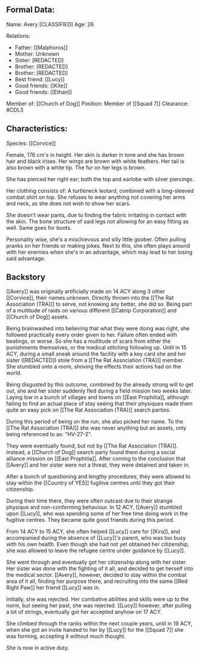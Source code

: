 ## Formal Data:
Name: Avery \[CLASSIFIED]
Age: 26

Relations:
- Father: [[Malphoros]]
- Mother: Unknown
- Sister: \[REDACTED]
- Brother: \[REDACTED]
- Brother: \[REDACTED]
- Best friend: [[Lucy]]
- Good friends: [[Kite]]
- Good friends: [[Ethan]]

Member of: [[Church of Dog]]
Position: Member of [[Squad 7]]
Clearance: #CDL3 

## Characteristics:
Species: [[Corvice]]

Female, 176 cm's in height. Her skin is darker in tone and she has brown hair and black irises. Her wings are brown with white feathers. Her tail is also brown with a white tip. The fur on her legs is brown.

She has pierced her right ear; both the top and earlobe with silver piercings.

Her clothing consists of: A turtleneck leotard, combined with a long-sleeved combat shirt on top. She refuses to wear anything not covering her arms and neck, as she does not wish to show her scars.

She doesn't wear pants, due to finding the fabric irritating in contact with the skin. The bone structure of said legs not allowing for an easy fitting as well. Same goes for boots.

Personality wise, she's a mischievous and silly little goober. Often pulling pranks on her friends or making jokes. Next to this, she often plays around with her enemies when she's in an advantage, which may lead to her losing said advantage.
## Backstory
[[Avery]] was originally artificially made on 14 ACY along 3 other [[Corvice]], their names unknown.
Directly thrown into the [[The Rat Association (TRA)]] to serve, not knowing any better, she did so. Being part of a multitude of raids on various different [[Catnip Corporation]] and [[Church of Dog]] assets.

Being brainwashed into believing that what they were doing was right, she followed practically every order given to her. Failure often ended with beatings, or worse. So she has a multitude of scars from either the punishments themselves, or the medical stitching following up. Until in 15 ACY, during a small sneak around the facility with a key card she and her sister (\[REDACTED]) stole from a [[The Rat Association (TRA)]] member. She stumbled onto a room, shoving the effects their actions had on the world.

Being disgusted by this outcome, combined by the already strong will to get out, she and her sister suddenly fled during a field mission two weeks later. Laying low in a bunch of villages and towns on [[East Prophitia]], although failing to find an actual place of stay seeing that their physiques made them quite an easy pick on [[The Rat Association (TRA)]] search parties.

During this period of being on the run, she also picked her name. To the [[The Rat Association (TRA)]] she was never anything but an assets, only being referenced to as: "HV-27-2".

They were eventually found, but not by [[The Rat Association (TRA)]]. Instead, a [[Church of Dog]] search party found them during a social alliance mission on [[East Prophitia]]. After coming to the conclusion that [[Avery]] and her sister were not a threat, they were detained and taken in.

After a bunch of questioning and lengthy procedures, they were allowed to stay within the [[Country of YES]] fugitive centres until they got their citizenship. 

During their time there, they were often outcast due to their strange physique and non-conforming behaviour. In 12 ACY, [[Avery]] stumbled upon [[Lucy]], who was spending some of her free time doing work in the fugitive centres. They became quite good friends during this period.

From 14 ACY to 15 ACY, she often helped [[Lucy]] care for [[Kira]], and accompanied during the absence of [[Lucy]]'s parent, who was too busy with his own health. Even though she had not yet obtained her citizenship, she was allowed to leave the refugee centre under guidance by [[Lucy]].

She went through and eventually got her citizenship along with her sister. Her sister was done with the fighting of it all, and decided to get herself into the medical sector. [[Avery]], however, decided to stay within the combat area of it all, finding her purpose there, and recruiting into the same [[Red Right Paw]] her friend [[Lucy]] was in.

Initially, she was rejected. Her combative abilities and skills were up to the norm, but seeing her past, she was rejected. [[Lucy]] however, after pulling a lot of strings, eventually got her accepted anyhow on 17 ACY.

She climbed through the ranks within the next couple years, until in 19 ACY, when she got an invite handed to her by [[Lucy]] for the [[Squad 7]] she was forming, accepting it without much thought.

She is now in active duty.